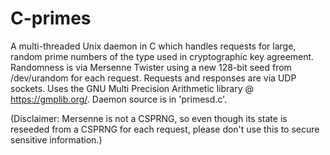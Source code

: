 # C-primes

A multi-threaded Unix daemon in C which handles requests for large, random prime numbers of the type used in cryptographic key agreement. Randomness is via Mersenne Twister using a new 128-bit seed from /dev/urandom for each request. Requests and responses are via UDP sockets. Uses the GNU Multi Precision Arithmetic library @ https://gmplib.org/. Daemon source is in 'primesd.c'.

(Disclaimer: Mersenne is not a CSPRNG, so even though its state is reseeded from a CSPRNG for each request, please don't use this to secure sensitive information.)
